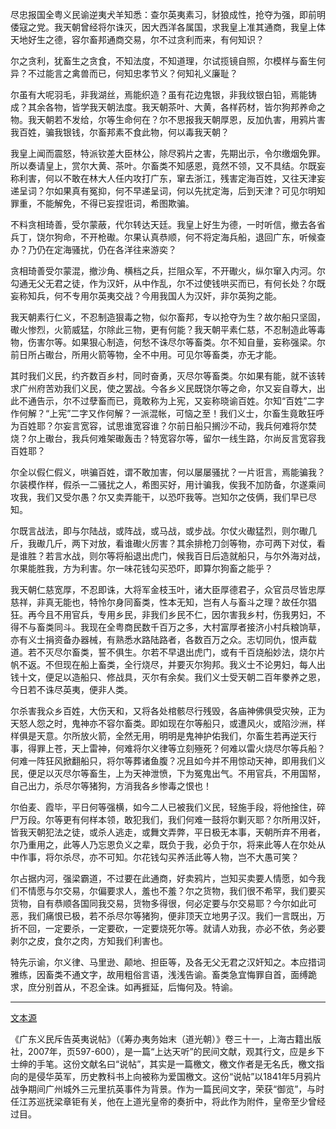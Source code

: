 尽忠报国全粤义民谕逆夷犬羊知悉：查尔英夷素习，豺狼成性，抢夺为强，即前明倭寇之党。我天朝曾经将尔诛灭，因大西洋各属国，求我皇上准其通商，我皇上体天地好生之德，容尔畜邦通商交易，尔不过贪利而来，有何知识？

尔之贪利，犹畜生之贪食，不知法度，不知道理，尔试揽镜自照，尔模样与畜生何异？不过能言之禽兽而已，何知忠孝节义？何知礼义廉耻？

尔虽有大呢羽毛，非我湖丝，焉能织造？虽有花边鬼银，非我纹银白铅，焉能铸成？其余各物，皆学我天朝法度。我天朝茶叶、大黄，各样药材，皆尔狗邦养命之物。我天朝若不发给，尔等生命何在？尔不思报我天朝厚恩，反加仇害，用鸦片害我百姓，骗我银钱，尔畜邦素不食此物，何以毒我天朝？

我皇上闻而震怒，特派钦差大臣林公，除尽鸦片之害，先期出示，令尔缴烟免罪。所以奏请皇上，赏尔大黄、茶叶。尔畜类不知感恩，竟然不领，又不具结。尔既妄称利害，何以不敢在林大人任内攻打广东，窜去浙江，残害定海百姓，又往天津妄递呈词？尔如果真有冤抑，何不早递呈词，何以先扰定海，后到天津？可见尔明知罪重，不能解免，不得已妄捏诳词，希图欺骗。

不料贪相琦善，受尔蒙蔽，代尔转达天廷。我皇上好生为德，一时听信，撤去各省兵丁，饶尔狗命，不开枪礮。尔果认真恭顺，何不将定海兵船，退回广东，听候查办？乃仍在定海骚扰，仍在各洋往来游奕？

贪相琦善受尔蒙混，撤沙角、横档之兵，拦阻众军，不开礮火，纵尔窜入内河。尔勾通无父无君之徒，作为汉奸，从中作乱，尔不过使钱哄买而已，有何长处？尔既妄称知兵，何不专用尔英夷交战？今用我国人为汉奸，非尔英狗之能。

我天朝素行仁义，不忍制造狠毒之物，似尔畜邦，专以抢夺为生？故尔船只坚固，礮火惨烈，火箭威猛，尔除此三物，更有何能？我天朝平素仁慈，不忍制造此等毒物，伤害尔等。如果狠心制造，何愁不诛尽尔等畜类。尔不知自量，妄称强梁。尔前日所占礮台，所用火箭等物，全不中用。可见尔等畜类，亦无才能。

其时我们义民，约齐数百乡村，同时奋勇，灭尽尔等畜类。尔如果有能，就不该转求广州府苦劝我们义民，使之罢战。今各乡义民既饶尔等之命，尔又妄自尊大，出此不通告示，尔不过孽畜而已，竟敢称为上宪，又妄称晓谕百姓。尔知“百姓”二字作何解？“上宪”二字又作何解？一派混帐，可恼之至！我们义士，尔畜生竟敢狂呼为百姓耶？尔妄言宽容，试思谁宽容谁？尔前日船只搁沙不动，我兵何难将尔焚烧？尔上礮台，我兵何难架礮轰击？特宽容尔等，留尔一线生路，尔尚反言宽容我百姓耶？

尔全以假仁假义，哄骗百姓，谓不敢加害，何以屡屡骚扰？一片诳言，焉能骗我？尔装模作样，假杀一二骚扰之人，希图买好，用计骗我，俟我不加防备，尔遂乘间攻我，我们又受尔愚？尔又卖弄能干，以恐吓我等。岂知尔之伎俩，我们早已尽知。

尔既言战法，即与尔陆战，或阵战，或马战，或步战。尔仗火礮猛烈，则尔礮几斤，我礮几斤，两下对放，看谁礮火厉害？其余排枪刀剑等物，亦可两下对仗，看是谁胜？若言水战，则尔等将船退出虎门，候我百日后造就船只，与尔外海对战，尔果能胜我，方为利害。尔一味花钱勾买恐吓，即算尔狗畜之能乎？

我天朝仁慈宽厚，不忍即诛，大将军金枝玉叶，诸大臣厚德君子，众官员尽皆忠厚慈祥，非真无能也，特怜尔身同畜类，性本无知，岂有人与畜斗之理？故任尔猖狂。再今且不用官兵，专用乡民，非我们乡民不仁，因尔害我乡村，伤我男妇，不得不与畜类同斗。我现在全粤商民数千百万之多，大村富厚者接济小村兵粮饷草，亦有义士捐资备办器械，有熟悉水路陆路者，各数百万之众。志切同仇，恨声载道。若不灭尽尔畜类，誓不俱生。尔若不早退出虎门，或有千百烧船妙法，烧尔片帆不返。不但现在船上畜类，全行烧尽，并要灭尔狗邦。我义士不论男妇，每人出钱十文，便足以造船只、修战具，灭尔有余矣。我们义士受天朝二百年豢养之恩，今日若不诛尽英夷，便非人类。

尔杀害我众乡百姓，大伤天和，又将各处棺骸尽行残毁，各庙神佛俱受灾殃，正为天怒人怨之时，鬼神亦不容尔畜类。即如现在尔等船只，或遭风火，或陷沙洲，样样俱是天意。尔所放火箭，全然无用，明明是鬼神护佑我们，尔畜生若再逆天行事，得罪上苍，天上雷神，何难将尔义律等立刻殛死？何难以雷火烧尽尔等兵船？何难一阵狂风掀翻船只，将尔等葬诸鱼腹？况且如今并不用惊动天神，即用我们义民，便足以灭尽尔等畜生，上为天神泄愤，下为冤鬼出气。不用官兵，不用国帑，自己出力，杀尽尔等猪狗，方消我各乡惨毒之恨也！

尔伯麦、霞毕，平日何等强横，如今二人已被我们义民，轻施手段，将他捦住，碎尸万段。尔等更有何样本领，敢犯我们，我们何难一鼓将尔剿灭耶？尔所用汉奸，皆我天朝犯法之徒，或杀人逃走，或舞文弄弊，平日极无本事，天朝所弃不用者，尔乃重用之，此等人乃忘恩负义之辈，既负于我，必负于尔，将来此等人在尔处从中作事，将尔杀尽，亦不可知。尔花钱勾买养活此等人物，岂不大愚可笑？

尔占据内河，强梁霸道，不过要在此通商，好卖鸦片，岂知买卖要人情愿，如今我们不情愿与尔交易，尔偏要求人，羞也不羞？尔之货物，我们很不希罕，我们要买货物，自有恭顺各国同我交易，货物多得很，何必定要与尔交易耶？今尔如此可恶，我们痛恨已极，若不杀尽尔等猪狗，便非顶天立地男子汉。我们一言既出，万折不回，一定要杀，一定要砍，一定要烧死尔等。就请人劝我，亦必不依，务必要剥尔之皮，食尔之肉，方知我们利害也。

特先示谕，尔义律、马里逊、颠地、担臣等，及各无父无君之汉奸知之。本应措词雅练，因畜类不通文字，故用粗俗言语，浅浅告谕。畜类急宜悔罪自首，面缚跪求，庶分别首从，不忍全诛。如再捱延，后悔何及。特谕。

***

[文本源](https://anlizhi.blogchina.com/947746445.html)

《广东义民斥告英夷说帖》（《筹办夷务始末（道光朝）》卷三十一，上海古籍出版社，2007年，页597-600），是一篇“上达天听”的民间文献，观其行文，应是乡下士绅的手笔。这份文献名曰“说帖”，其实是一篇檄文，檄文作者是无名氏，檄文指向的是侵华英军，历史教科书上向被称为爱国檄文。这份“说帖”以1841年5月鸦片战争期间广州城外三元里抗英事件为背景。作为一篇民间文字，荣获“御览”，与时任江苏巡抚梁章钜有关，他在上道光皇帝的奏折中，将此作为附件，皇帝至少曾经过目。

